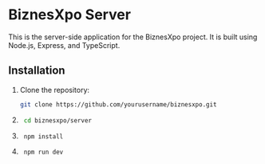 # BiznesXpo Server

This is the server-side application for the BiznesXpo project. It is built using Node.js, Express, and TypeScript.

## Installation
1. Clone the repository:
   ```sh
   git clone https://github.com/yourusername/biznesxpo.git
2. ```sh
    cd biznesxpo/server
3. ```sh
    npm install
4. ```sh
    npm run dev
